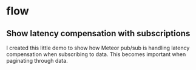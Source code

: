 # flow
## Show latency compensation with subscriptions

I created this little demo to show how Meteor pub/sub is handling latency compensation when subscribing to data. This becomes important when paginating through data.
